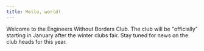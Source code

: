 ```yaml
---
title: Hello, world!
---
```


Welcome to the Engineers Without Borders Club.  The club will be "officially" starting in January after the winter clubs fair.  Stay tuned for news on the club heads for this year.